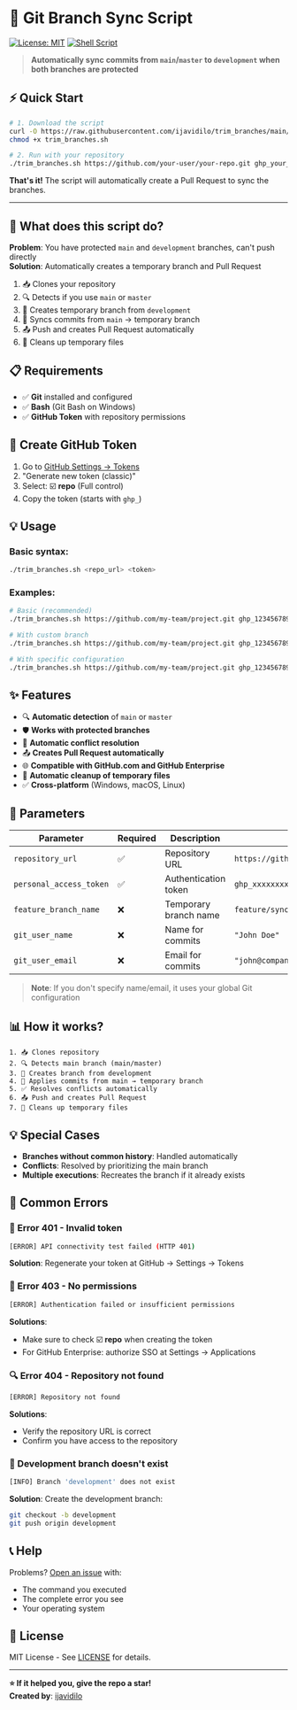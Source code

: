 # 🚀 Git Branch Sync Script

[![License: MIT](https://img.shields.io/badge/License-MIT-yellow.svg)](https://opensource.org/licenses/MIT)
[![Shell Script](https://img.shields.io/badge/Shell-Bash-green.svg)](https://www.gnu.org/software/bash/)

> **Automatically sync commits from `main`/`master` to `development` when both branches are protected**

## ⚡ Quick Start

```bash
# 1. Download the script
curl -O https://raw.githubusercontent.com/ijavidilo/trim_branches/main/trim_branches.sh
chmod +x trim_branches.sh

# 2. Run with your repository
./trim_branches.sh https://github.com/your-user/your-repo.git ghp_your_token_here
```

**That's it!** The script will automatically create a Pull Request to sync the branches.

---

## 🎯 What does this script do?

**Problem**: You have protected `main` and `development` branches, can't push directly  
**Solution**: Automatically creates a temporary branch and Pull Request

1. 📥 Clones your repository
2. 🔍 Detects if you use `main` or `master`
3. 🌿 Creates temporary branch from `development`
4. 🔄 Syncs commits from `main` → temporary branch
5. 📤 Push and creates Pull Request automatically
6. 🧹 Cleans up temporary files

## 📋 Requirements

- ✅ **Git** installed and configured
- ✅ **Bash** (Git Bash on Windows)
- ✅ **GitHub Token** with repository permissions

## 🔑 Create GitHub Token

1. Go to [GitHub Settings → Tokens](https://github.com/settings/tokens)
2. "Generate new token (classic)"
3. Select: ☑️ **repo** (Full control)
4. Copy the token (starts with `ghp_`)

## 💡 Usage

### Basic syntax:
```bash
./trim_branches.sh <repo_url> <token>
```

### Examples:

```bash
# Basic (recommended)
./trim_branches.sh https://github.com/my-team/project.git ghp_1234567890

# With custom branch
./trim_branches.sh https://github.com/my-team/project.git ghp_1234567890 feature/my-sync

# With specific configuration
./trim_branches.sh https://github.com/my-team/project.git ghp_1234567890 feature/sync "My Name" "my@email.com"
```

## ✨ Features

- 🔍 **Automatic detection** of `main` or `master`
- 🛡️ **Works with protected branches**
- 🔄 **Automatic conflict resolution**
- 📤 **Creates Pull Request automatically**
- 🌐 **Compatible with GitHub.com and GitHub Enterprise**
- 🧹 **Automatic cleanup of temporary files**
- ✅ **Cross-platform** (Windows, macOS, Linux)

## 🔧 Parameters

| Parameter | Required | Description | Example |
|-----------|----------|-------------|---------|
| `repository_url` | ✅ | Repository URL | `https://github.com/team/project.git` |
| `personal_access_token` | ✅ | Authentication token | `ghp_xxxxxxxxxxxx` |
| `feature_branch_name` | ❌ | Temporary branch name | `feature/sync-branches` |
| `git_user_name` | ❌ | Name for commits | `"John Doe"` |
| `git_user_email` | ❌ | Email for commits | `"john@company.com"` |

> **Note**: If you don't specify name/email, it uses your global Git configuration

## 📊 How it works?

```
1. 📥 Clones repository
2. 🔍 Detects main branch (main/master)
3. 🌿 Creates branch from development
4. 🔄 Applies commits from main → temporary branch
5. ✅ Resolves conflicts automatically
6. 📤 Push and creates Pull Request
7. 🧹 Cleans up temporary files
```

## 💡 Special Cases

- **Branches without common history**: Handled automatically
- **Conflicts**: Resolved by prioritizing the main branch
- **Multiple executions**: Recreates the branch if it already exists

## 🚨 Common Errors

### 🔐 Error 401 - Invalid token
```bash
[ERROR] API connectivity test failed (HTTP 401)
```
**Solution**: Regenerate your token at GitHub → Settings → Tokens

### 🚫 Error 403 - No permissions
```bash
[ERROR] Authentication failed or insufficient permissions
```
**Solutions**:
- Make sure to check ☑️ **repo** when creating the token
- For GitHub Enterprise: authorize SSO at Settings → Applications

### 🔍 Error 404 - Repository not found
```bash
[ERROR] Repository not found
```
**Solutions**:
- Verify the repository URL is correct
- Confirm you have access to the repository

### 🌿 Development branch doesn't exist
```bash
[INFO] Branch 'development' does not exist
```
**Solution**: Create the development branch:
```bash
git checkout -b development
git push origin development
```

## 📞 Help

Problems? [Open an issue](https://github.com/ijavidilo/trim_branches/issues) with:
- The command you executed
- The complete error you see
- Your operating system

## 📄 License

MIT License - See [LICENSE](LICENSE) for details.

---
**⭐ If it helped you, give the repo a star!**  
**Created by**: [ijavidilo](https://github.com/ijavidilo)